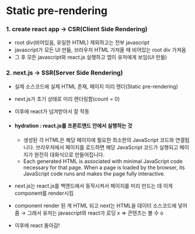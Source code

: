 # Static pre-rendering
### 1. create react app → CSR(Client Side Rendering)
- root div(비어있음, 유일한 HTML) 제외하고는 전부 javascript
- javascript가 모든 UI 만듦, 브라우저 HTML 가져올 때 비어있는 root div 가져옴
- 그 후 모든 javascript와 react.js 실행하고 앱이 유저에게 보임(UI 만듦)

### 2. next.js → SSR(Server Side Rendering)
- 실제 소스코드에 실제 HTML 존재, 페이지 미리 렌더(Static pre-rendering)
- next.js가 초기 상태로 미리 렌더링함(count = 0)
- 이후에 react가 넘겨받아서 잘 작동

- #### hydration : react.js를 프론트엔드 안에서 실행하는 것
  - 생성된 각 HTML은 해당 페이지에 필요한 최소한의 JavaScript 코드와 연결됩니다. 
    브라우저에서 페이지를 로드하면 해당 JavaScript 코드가 실행되고 페이지가 완전히 대화식으로 만들어집니다.
  - Each generated HTML is associated with minimal JavaScript code necessary for that page. 
    When a page is loaded by the browser, its JavaScript code runs and makes the page fully interactive.

- next.js는 react.js를 백엔드에서 동작시켜서 페이지를 미리 만드는 데 이게 component를 render시킴
- component render 된 게 HTML 되고 next는 HTML을 데이터 소스코드에 넣어줌 
  → 그래서 유저는 javascript와 react가 로딩 x ⇒ 콘텐츠는 볼 수 o
- 이후에 react 돌아감!
